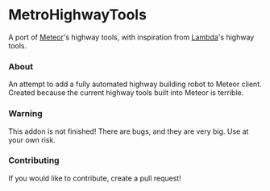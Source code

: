 # MetroHighwayTools

A port of [Meteor](https://github.com/MeteorDevelopment/meteor-client)'s highway tools,
with inspiration from [Lambda](https://github.com/lambda-plugins/HighwayTools)'s highway tools.

### About
An attempt to add a fully automated highway building robot to Meteor client.
Created because the current highway tools built into Meteor is terrible.

### Warning
This addon is not finished! There are bugs, and they are very big. Use at your own risk.

### Contributing
If you would like to contribute, create a pull request!
